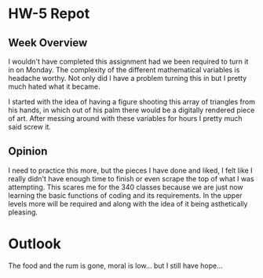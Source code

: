 # HW-5 Repot

## Week Overview

I wouldn't have completed this assignment had we been required to turn it in on Monday. The complexity of the different mathematical variables is headache worthy. Not only did I have a problem turning this in but I pretty much hated what it became.

I started with the idea of having a figure shooting this array of triangles from his hands, in which out of his palm there would be a digitally rendered piece of art. After messing around with these variables for hours I pretty much said screw it.

## Opinion

I need to practice this more, but the pieces I have done and liked, I felt like I really didn't have enough time to finish or even scrape the top of what I was attempting. This scares me  for the 340 classes because we are just now learning the basic functions of coding and its requirements. In the upper levels more will be required and along with the idea of it being asthetically pleasing.

# Outlook

The food and the rum is gone, moral is low... but I still have hope...
